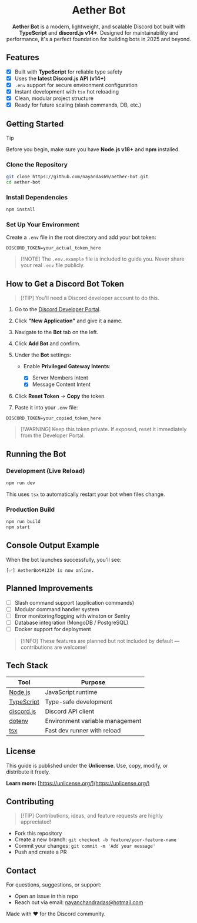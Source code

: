 <div align="center">

# Aether Bot

**Aether Bot** is a modern, lightweight, and scalable Discord bot built with **TypeScript** and **discord.js v14+**. Designed for maintainability and performance, it's a perfect foundation for building bots in 2025 and beyond.

</div>

## Features

- [x] Built with **TypeScript** for reliable type safety
- [x] Uses the **latest Discord.js API (v14+)**
- [x] `.env` support for secure environment configuration
- [x] Instant development with `tsx` hot reloading
- [x] Clean, modular project structure
- [x] Ready for future scaling (slash commands, DB, etc.)

## Getting Started

> [!TIP]
> Before you begin, make sure you have **Node.js v18+** and **npm** installed.

### Clone the Repository

```bash
git clone https://github.com/nayandas69/aether-bot.git
cd aether-bot
```

### Install Dependencies

```bash
npm install
```

### Set Up Your Environment

Create a `.env` file in the root directory and add your bot token:

```
DISCORD_TOKEN=your_actual_token_here
```

> \[!NOTE]
> The `.env.example` file is included to guide you. Never share your real `.env` file publicly.

## How to Get a Discord Bot Token

> \[!TIP]
> You'll need a Discord developer account to do this.

1. Go to the [Discord Developer Portal](https://discord.com/developers/applications).
2. Click **"New Application"** and give it a name.
3. Navigate to the **Bot** tab on the left.
4. Click **Add Bot** and confirm.
5. Under the **Bot** settings:

   * Enable **Privileged Gateway Intents**:

     - [x] Server Members Intent
     - [x] Message Content Intent
6. Click **Reset Token** → **Copy** the token.
7. Paste it into your `.env` file:

```
DISCORD_TOKEN=your_copied_token_here
```

> \[!WARNING]
> Keep this token private. If exposed, reset it immediately from the Developer Portal.

## Running the Bot

### Development (Live Reload)

```bash
npm run dev
```

This uses `tsx` to automatically restart your bot when files change.

### Production Build

```bash
npm run build
npm start
```

## Console Output Example

When the bot launches successfully, you'll see:

```
[✅] AetherBot#1234 is now online.
```

## Planned Improvements

* [ ] Slash command support (application commands)
* [ ] Modular command handler system
* [ ] Error monitoring/logging with winston or Sentry
* [ ] Database integration (MongoDB / PostgreSQL)
* [ ] Docker support for deployment

> \[!INFO]
> These features are planned but not included by default — contributions are welcome!

##  Tech Stack

| Tool                                          | Purpose                         |
| --------------------------------------------- | ------------------------------- |
| [Node.js](https://nodejs.org/)                | JavaScript runtime              |
| [TypeScript](https://www.typescriptlang.org/) | Type-safe development           |
| [discord.js](https://discord.js.org/)         | Discord API client              |
| [dotenv](https://github.com/motdotla/dotenv)  | Environment variable management |
| [tsx](https://github.com/esbuild-kit/tsx)     | Fast dev runner with reload     |

## License

This guide is published under the **Unlicense**. Use, copy, modify, or distribute it freely.

**Learn more:** [https://unlicense.org/](https://unlicense.org/)

## Contributing

> \[!TIP]
> Contributions, ideas, and feature requests are highly appreciated!

* Fork this repository
* Create a new branch: `git checkout -b feature/your-feature-name`
* Commit your changes: `git commit -m 'Add your message'`
* Push and create a PR 


## Contact

For questions, suggestions, or support:

* Open an issue in this repo
* Reach out via email: [nayanchandradas@hotmail.com](mailto:nayanchandradas@hotmail.com)

Made with ❤️ for the Discord community.
